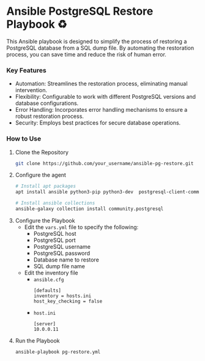 # Ansible PostgreSQL Restore Playbook ♻️

This Ansible playbook is designed to simplify the process of restoring a PostgreSQL database from a SQL dump file. By automating the restoration process, you can save time and reduce the risk of human error.

### Key Features
- Automation: Streamlines the restoration process, eliminating manual intervention.
- Flexibility: Configurable to work with different PostgreSQL versions and database configurations.
- Error Handling: Incorporates error handling mechanisms to ensure a robust restoration process.
- Security: Employs best practices for secure database operations.

### How to Use
1. Clone the Repository
    ```bash
    git clone https://github.com/your_username/ansible-pg-restore.git
    ```
2. Configure the agent
    ```bash
    # Install apt packages
    apt install ansible python3-pip python3-dev  postgresql-client-common postgresql-client -y

    # Install ansible collections
    ansible-galaxy collection install community.postgresql
    ```
3. Configure the Playbook
    - Edit the `vars.yml` file to specify the following:
        - PostgreSQL host
        - PostgreSQL port
        - PostgreSQL username
        - PostgreSQL password
        - Database name to restore
        - SQL dump file name
    - Edit the inventory file
        - `ansible.cfg`
            ```
            [defaults]
            inventory = hosts.ini
            host_key_checking = false
            ```
        - `host.ini`
            ```
            [server]
            10.0.0.11
            ```
4. Run the Playbook
    ```bash
    ansible-playbook pg-restore.yml
    ```